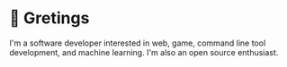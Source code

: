 # 👋 Gretings

I'm a software developer interested in web, game, command line tool development, and machine learning. I'm also an open source enthusiast.

<!-- 

about me

a software dev 
interested in web, game, command line tool dev, and machine learning
open source enthusiast

-->

<!--
**Zequlard/Zequlard** is a ✨ _special_ ✨ repository because its `README.md` (this file) appears on your GitHub profile.

Here are some ideas to get you started:

- 🔭 I’m currently working on ...
- 🌱 I’m currently learning ...
- 👯 I’m looking to collaborate on ...
- 🤔 I’m looking for help with ...
- 💬 Ask me about ...
- 📫 How to reach me: ...
- 😄 Pronouns: ...
- ⚡ Fun fact: ...
-->
